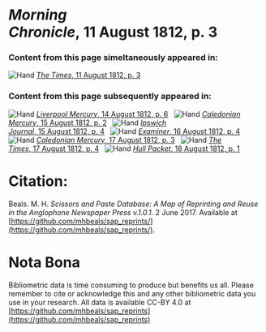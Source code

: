 # *Morning Chronicle*, 11 August 1812, p. 3  
  
### Content from this page simeltaneously appeared in:  
![Hand](http://scissorsandpaste.net/wp-content/uploads/2017/06/smallhandpointer.png) [*The Times*, 11 August 1812, p. 3](https://mhbeals.github.io/sap_html/The-Times/The-Times-11-August-1812-p-3)  
  
### Content from this page subsequently appeared in:  
![Hand](http://scissorsandpaste.net/wp-content/uploads/2017/06/smallhandpointer.png) [*Liverpool Mercury*, 14 August 1812, p. 6](https://mhbeals.github.io/sap_html/Liverpool-Mercury/Liverpool-Mercury-14-August-1812-p-6)  
![Hand](http://scissorsandpaste.net/wp-content/uploads/2017/06/smallhandpointer.png) [*Caledonian Mercury*, 15 August 1812, p. 2](https://mhbeals.github.io/sap_html/Caledonian-Mercury/Caledonian-Mercury-15-August-1812-p-2)  
![Hand](http://scissorsandpaste.net/wp-content/uploads/2017/06/smallhandpointer.png) [*Ipswich Journal*, 15 August 1812, p. 4](https://mhbeals.github.io/sap_html/Ipswich-Journal/Ipswich-Journal-15-August-1812-p-4)  
![Hand](http://scissorsandpaste.net/wp-content/uploads/2017/06/smallhandpointer.png) [*Examiner*, 16 August 1812, p. 4](https://mhbeals.github.io/sap_html/Examiner/Examiner-16-August-1812-p-4)  
![Hand](http://scissorsandpaste.net/wp-content/uploads/2017/06/smallhandpointer.png) [*Caledonian Mercury*, 17 August 1812, p. 3](https://mhbeals.github.io/sap_html/Caledonian-Mercury/Caledonian-Mercury-17-August-1812-p-3)  
![Hand](http://scissorsandpaste.net/wp-content/uploads/2017/06/smallhandpointer.png) [*The Times*, 17 August 1812, p. 4](https://mhbeals.github.io/sap_html/The-Times/The-Times-17-August-1812-p-4)  
![Hand](http://scissorsandpaste.net/wp-content/uploads/2017/06/smallhandpointer.png) [*Hull Packet*, 18 August 1812, p. 1](https://mhbeals.github.io/sap_html/Hull-Packet/Hull-Packet-18-August-1812-p-1)  


# Citation: 

Beals. M. H. *Scissors and Paste Database: A Map of Reprinting and Reuse in the Anglophone Newspaper Press v.1.0.1.* 2 June 2017. Available at [https://github.com/mhbeals/sap_reprints/](https://github.com/mhbeals/sap_reprints/). 

# Nota Bona

Bibliometric data is time consuming to produce but benefits us all. Please remember to cite or acknowledge this and any other bibliometric data you use in your research. All data is available CC-BY 4.0 at [https://github.com/mhbeals/sap_reprints](https://github.com/mhbeals/sap_reprints)